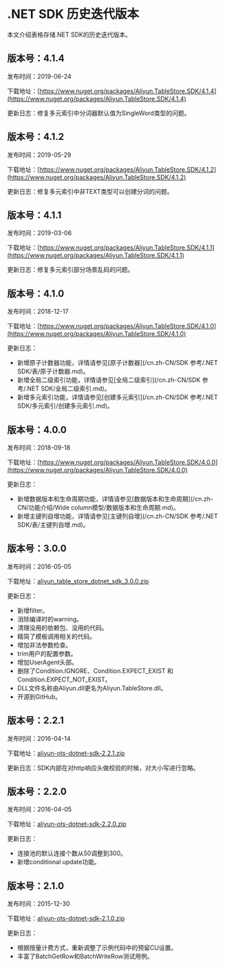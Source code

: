 # .NET SDK 历史迭代版本

本文介绍表格存储.NET SDK的历史迭代版本。

## 版本号：4.1.4

发布时间：2019-06-24

下载地址：[https://www.nuget.org/packages/Aliyun.TableStore.SDK/4.1.4](https://www.nuget.org/packages/Aliyun.TableStore.SDK/4.1.4)

更新日志：修复多元索引中分词器默认值为SingleWord类型的问题。

## 版本号：4.1.2

发布时间：2019-05-29

下载地址：[https://www.nuget.org/packages/Aliyun.TableStore.SDK/4.1.2](https://www.nuget.org/packages/Aliyun.TableStore.SDK/4.1.2)

更新日志：修复多元索引中非TEXT类型可以创建分词的问题。

## 版本号：4.1.1

发布时间：2019-03-06

下载地址：[https://www.nuget.org/packages/Aliyun.TableStore.SDK/4.1.1](https://www.nuget.org/packages/Aliyun.TableStore.SDK/4.1.1)

更新日志：修复多元索引部分场景乱码的问题。

## 版本号：4.1.0

发布时间：2018-12-17

下载地址：[https://www.nuget.org/packages/Aliyun.TableStore.SDK/4.1.0](https://www.nuget.org/packages/Aliyun.TableStore.SDK/4.1.0)

更新日志：

-   新增原子计数器功能，详情请参见[原子计数器](/cn.zh-CN/SDK 参考/.NET SDK/表/原子计数器.md)。
-   新增全局二级索引功能，详情请参见[全局二级索引](/cn.zh-CN/SDK 参考/.NET SDK/全局二级索引.md)。
-   新增多元索引功能，详情请参见[创建多元索引](/cn.zh-CN/SDK 参考/.NET SDK/多元索引/创建多元索引.md)。

## 版本号：4.0.0

发布时间：2018-09-18

下载地址：[https://www.nuget.org/packages/Aliyun.TableStore.SDK/4.0.0](https://www.nuget.org/packages/Aliyun.TableStore.SDK/4.0.0)

更新日志：

-   新增数据版本和生命周期功能，详情请参见[数据版本和生命周期](/cn.zh-CN/功能介绍/Wide column模型/数据版本和生命周期.md)。
-   新增主键列自增功能，详情请参见[主键列自增](/cn.zh-CN/SDK 参考/.NET SDK/表/主键列自增.md)。

## 版本号：3.0.0

发布时间：2016-05-05

下载地址：[aliyun\_table\_store\_dotnet\_sdk\_3.0.0.zip](https://ots-public-sdk.oss-cn-hangzhou.aliyuncs.com/aliyun-tablestore-dotnet-sdk-3.0.0.zip)

更新日志：

-   新增filter。
-   消除编译时的warning。
-   清理没用的依赖包、没用的代码。
-   精简了模板调用相关的代码。
-   增加非法参数检查。
-   trim用户的配置参数。
-   增加UserAgent头部。
-   删除了Condition.IGNORE、Condition.EXPECT\_EXIST 和 Condition.EXPECT\_NOT\_EXIST。
-   DLL文件名称由Aliyun.dll更名为Aliyun.TableStore.dll。
-   开源到GitHub。

## 版本号：2.2.1

发布时间：2016-04-14

下载地址：[aliyun-ots-dotnet-sdk-2.2.1.zip](https://ots-public-sdk.oss-cn-hangzhou.aliyuncs.com/aliyun-ots-dotnet-sdk-2.2.1.zip)

更新日志：SDK内部在对http响应头做校验的时候，对大小写进行忽略。

## 版本号：2.2.0

发布时间：2016-04-05

下载地址：[aliyun-ots-dotnet-sdk-2.2.0.zip](https://ots-public-sdk.oss-cn-hangzhou.aliyuncs.com/aliyun-ots-dotnet-sdk-2.2.0.zip)

更新日志：

-   连接池的默认连接个数从50调整到300。
-   新增conditional update功能。

## 版本号：2.1.0

发布时间：2015-12-30

下载地址：[aliyun-ots-dotnet-sdk-2.1.0.zip](https://ots-public-sdk.oss-cn-hangzhou.aliyuncs.com/aliyun-ots-dotnet-sdk-2.1.0.zip)

更新日志：

-   根据按量计费方式，重新调整了示例代码中的预留CU设置。
-   丰富了BatchGetRow和BatchWriteRow测试用例。

